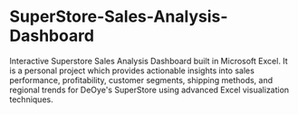 # SuperStore-Sales-Analysis-Dashboard
Interactive Superstore Sales Analysis Dashboard built in Microsoft Excel. It is a personal project which provides actionable insights into sales performance, profitability, customer segments, shipping methods, and regional trends for DeOye's SuperStore using advanced Excel visualization techniques.
